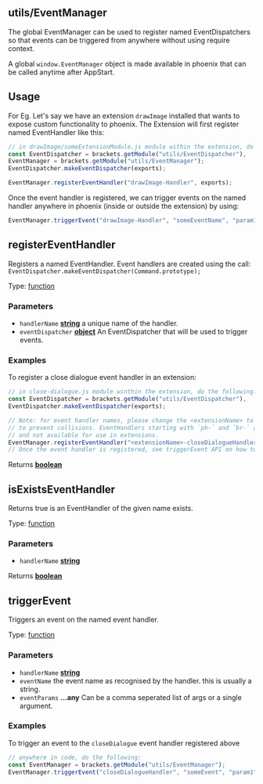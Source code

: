 <!-- Generated by documentation.js. Update this documentation by updating the source code. -->

## utils/EventManager

The global EventManager can be used to register named EventDispatchers so that events
can be triggered from anywhere without using require context.

A global `window.EventManager` object is made available in phoenix that can be called anytime after AppStart.

## Usage

For Eg. Let's say we have an extension `drawImage` installed that wants to expose custom functionality to phoenix.
The Extension will first register named EventHandler like this:

```js
// in drawImage/someExtensionModule.js module within the extension, do the following:
const EventDispatcher = brackets.getModule("utils/EventDispatcher"),
EventManager = brackets.getModule("utils/EventManager");
EventDispatcher.makeEventDispatcher(exports);

EventManager.registerEventHandler("drawImage-Handler", exports);
```

Once the event handler is registered, we can trigger events on the named handler anywhere in phoenix
(inside or outside the extension) by using:

```js
EventManager.triggerEvent("drawImage-Handler", "someEventName", "param1", "param2", ...);
```

## registerEventHandler

Registers a named EventHandler. Event handlers are created using the call:
`EventDispatcher.makeEventDispatcher(Command.prototype);`

Type: [function][1]

### Parameters

*   `handlerName` **[string][2]** a unique name of the handler.
*   `eventDispatcher` **[object][3]** An EventDispatcher that will be used to trigger events.

### Examples

To register a close dialogue event handler in an extension:

```javascript
// in close-dialogue.js module winthin the extension, do the following:
const EventDispatcher = brackets.getModule("utils/EventDispatcher"),
EventDispatcher.makeEventDispatcher(exports);

// Note: for event handler names, please change the <extensionName> to your extension name
// to prevent collisions. EventHandlers starting with `ph-` and `br-` are reserved as system handlers
// and not available for use in extensions.
EventManager.registerEventHandler("<extensionName>-closeDialogueHandler", exports);
// Once the event handler is registered, see triggerEvent API on how to raise events
```

Returns **[boolean][4]** 

## isExistsEventHandler

Returns true is an EventHandler of the given name exists.

Type: [function][1]

### Parameters

*   `handlerName` **[string][2]** 

Returns **[boolean][4]** 

## triggerEvent

Triggers an event on the named event handler.

Type: [function][1]

### Parameters

*   `handlerName` **[string][2]** 
*   `eventName`  the event name as recognised by the handler. this is usually a string.
*   `eventParams` **...any** Can be a comma seperated list of args or a single argument.

### Examples

To trigger an event to the `closeDialogue` event handler registered above

```javascript
// anywhere in code, do the following:
const EventManager = brackets.getModule("utils/EventManager");
EventManager.triggerEvent("closeDialogueHandler", "someEvent", "param1", "param2", ...);
```

[1]: https://developer.mozilla.org/docs/Web/JavaScript/Reference/Statements/function

[2]: https://developer.mozilla.org/docs/Web/JavaScript/Reference/Global_Objects/String

[3]: https://developer.mozilla.org/docs/Web/JavaScript/Reference/Global_Objects/Object

[4]: https://developer.mozilla.org/docs/Web/JavaScript/Reference/Global_Objects/Boolean
